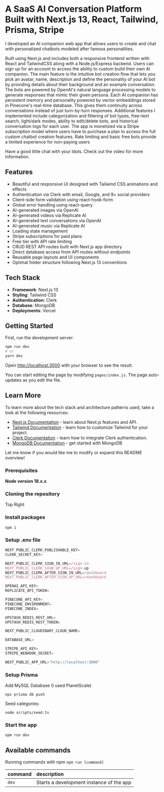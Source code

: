 # A SaaS AI Conversation Platform Built with Next.js 13, React, Tailwind, Prisma, Stripe 
I developed an AI companion web app that allows users to create and chat with personalized chatbots modeled after famous personalities.

Built using Next.js and includes both a responsive frontend written with React and TailwindCSS along with a Node.js/Express backend. Users can sign up for an account to access the ability to custom build their own AI companion.
The main feature is the intuitive bot creation flow that lets you pick an avatar, name, description and define the personality of your AI bot by providing details about their background and an example conversation. The bots are powered by OpenAI's natural language processing models to generate responses that mimic their given persona.
Each AI companion has persistent memory and personality powered by vector embeddings stored in Pinecone's real-time database. This gives them continuity across conversations instead of just turn-by-turn responses.
Additional features I implemented include categorization and filtering of bot types, free-text search, light/dark modes, ability to edit/delete bots, and historical conversation logs for each user.
The app is monetized via a Stripe subscription model where users have to purchase a plan to access the full custom chatbot creation features. Rate limiting and basic free bots provide a limited experience for non-paying users

Have a good little chat with your Idols.
Check out the video for more information.


## Features

- Beautiful and responsive UI designed with Tailwind CSS animations and effects
- Authentication via Clerk with email, Google, and 9+ social providers 
- Client-side form validation using react-hook-form
- Global error handling using react-query
- AI-generated images via OpenAI 
- AI-generated videos via Replicate AI
- AI-generated text conversations via OpenAI
- AI-generated music via Replicate AI
- Loading state management  
- Stripe subscriptions for paid plans
- Free tier with API rate limiting
- CRUD REST API routes built with Next.js app directory
- Direct database access from API routes without endpoints 
- Reusable page layouts and UI components
- Optimal folder structure following Next.js 13 conventions

## Tech Stack

- **Framework**: Next.js 13
- **Styling**: Tailwind CSS
- **Authentication**: Clerk 
- **Database**: MongoDB
- **Deployments**: Vercel 

## Getting Started

First, run the development server:

```bash
npm run dev
# or
yarn dev
```

Open [http://localhost:3000](http://localhost:3000) with your browser to see the result.

You can start editing the page by modifying `pages/index.js`. The page auto-updates as you edit the file.

## Learn More

To learn more about the tech stack and architecture patterns used, take a look at the following resources:

- [Next.js Documentation](https://nextjs.org/docs) - learn about Next.js features and API.
- [Tailwind Documentation](https://tailwindcss.com/docs) - learn how to customize Tailwind for your project.
- [Clerk Documentation](https://docs.clerk.dev) - learn how to integrate Clerk authentication.
- [MongoDB Documentation](https://docs.mongodb.com) - get started with MongoDB

Let me know if you would like me to modify or expand this README overview!

### Prerequisites

**Node version 18.x.x**

### Cloning the repository

Top Right

### Install packages

```shell
npm i
```

### Setup .env file


```js
NEXT_PUBLIC_CLERK_PUBLISHABLE_KEY=
CLERK_SECRET_KEY=

NEXT_PUBLIC_CLERK_SIGN_IN_URL=/sign-in
NEXT_PUBLIC_CLERK_SIGN_UP_URL=/sign-up
NEXT_PUBLIC_CLERK_AFTER_SIGN_IN_URL=/dashboard
NEXT_PUBLIC_CLERK_AFTER_SIGN_UP_URL=/dashboard

OPENAI_API_KEY=
REPLICATE_API_TOKEN=

PINECONE_API_KEY=
PINECONE_ENVIRONMENT=
PINECONE_INDEX=

UPSTASH_REDIS_REST_URL=
UPSTASH_REDIS_REST_TOKEN=

NEXT_PUBLIC_CLOUDINARY_CLOUD_NAME=

DATABASE_URL=

STRIPE_API_KEY=
STRIPE_WEBHOOK_SECRET=

NEXT_PUBLIC_APP_URL="http://localhost:3000"
```

### Setup Prisma

Add MySQL Database (I used PlanetScale)

```shell
npx prisma db push

```

Seed categories:
```shell
node scripts/seed.ts
```

### Start the app

```shell
npm run dev
```

## Available commands

Running commands with npm `npm run [command]`

| command         | description                              |
| :-------------- | :--------------------------------------- |
| `dev`           | Starts a development instance of the app |
